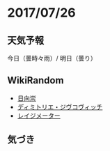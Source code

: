 # 2017/07/26

## 天気予報

今日（曇時々雨）/ 明日（曇り）

## WikiRandom

* [日向崇](https://ja.wikipedia.org/wiki/%E6%97%A5%E5%90%91%E5%B4%87)
* [ディミトリエ・ジヴコヴィッチ](https://ja.wikipedia.org/wiki/%E3%83%87%E3%82%A3%E3%83%9F%E3%83%88%E3%83%AA%E3%82%A8%E3%83%BB%E3%82%B8%E3%83%B4%E3%82%B3%E3%83%B4%E3%82%A3%E3%83%83%E3%83%81)
* [レイジメーター](https://ja.wikipedia.org/wiki/%E3%83%AC%E3%82%A4%E3%82%B8%E3%83%A1%E3%83%BC%E3%82%BF%E3%83%BC)

## 気づき


